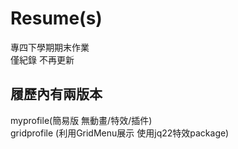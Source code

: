 # Resume(s)

專四下學期期末作業<br>
僅紀錄 不再更新

## 履歷內有兩版本 
myprofile(簡易版 無動畫/特效/插件)<br>
gridprofile (利用GridMenu展示 使用jq22特效package)
